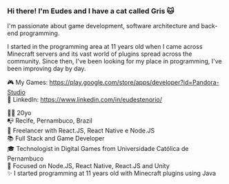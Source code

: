 ### Hi there! I'm Eudes and I have a cat called Gris 🐱

I'm passionate about game development, software architecture and back-end programming.

I started in the programming area at 11 years old when I came across Minecraft servers and its vast world of plugins spread across the community. Since then, I've been looking for my place in programming, I've been improving day by day.

🎮 My Games: https://play.google.com/store/apps/developer?id=Pandora-Studio
<br />
💬 LinkedIn: https://www.linkedin.com/in/eudestenorio/

👨🏻‍ 20yo
<br />
📭 Recife, Pernambuco, Brazil
<br />
💼 Freelancer with React.JS, React Native e Node.JS
<br />
📚 Full Stack and Game Developer
<br />
🎓 Technologist in Digital Games from Universidade Católica de Pernambuco
<br />
🎯 Focused on Node.JS, React Native, React.JS and Unity
<br />
✨ I started programming at 11 years old with Minecraft plugins using Java
